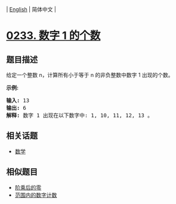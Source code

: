 
| [English](README_EN.md) | 简体中文 |
# [0233. 数字 1 的个数](https://leetcode-cn.com/problems/number-of-digit-one/)
## 题目描述
<p>给定一个整数 n，计算所有小于等于 n 的非负整数中数字 1 出现的个数。</p>

<p><strong>示例:</strong></p>

<pre><strong>输入:</strong> 13
<strong>输出:</strong> 6 
<strong>解释: </strong>数字 1 出现在以下数字中: 1, 10, 11, 12, 13 。</pre>

## 相关话题
- [数学](https://leetcode-cn.com/tag/math)
## 相似题目
- [阶乘后的零](../factorial-trailing-zeroes/README.md)
- [范围内的数字计数](../digit-count-in-range/README.md)
